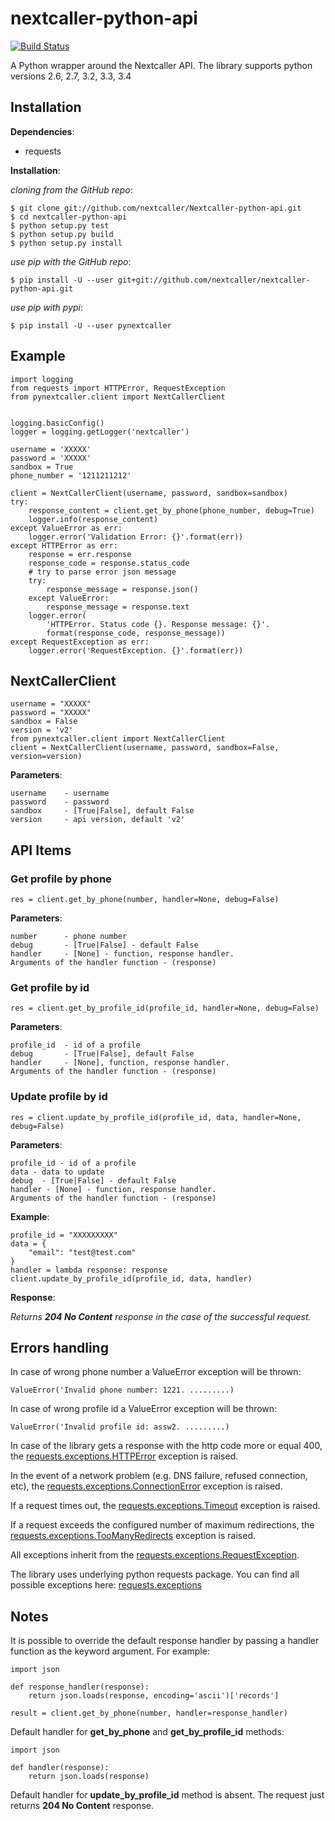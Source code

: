 nextcaller-python-api
=====================

[![Build Status](https://travis-ci.org/Nextcaller/nextcaller-python-api.svg?branch=master)](https://travis-ci.org/Nextcaller/nextcaller-python-api)

A Python wrapper around the Nextcaller API.
The library supports python versions 2.6, 2.7, 3.2, 3.3, 3.4

Installation
------------

**Dependencies**:

* requests

**Installation**:

*cloning from the GitHub repo*:

    $ git clone git://github.com/nextcaller/Nextcaller-python-api.git
    $ cd nextcaller-python-api
    $ python setup.py test
    $ python setup.py build
    $ python setup.py install

*use pip with the GitHub repo*:
    
    $ pip install -U --user git+git://github.com/nextcaller/nextcaller-python-api.git

*use pip with pypi*:

    $ pip install -U --user pynextcaller


Example
-------

    import logging
    from requests import HTTPError, RequestException
    from pynextcaller.client import NextCallerClient
    
    
    logging.basicConfig()
    logger = logging.getLogger('nextcaller')
    
    username = 'XXXXX'
    password = 'XXXXX'
    sandbox = True
    phone_number = '1211211212'
    
    client = NextCallerClient(username, password, sandbox=sandbox)
    try:
        response_content = client.get_by_phone(phone_number, debug=True)
        logger.info(response_content)
    except ValueError as err:
        logger.error('Validation Error: {}'.format(err))
    except HTTPError as err:
        response = err.response
        response_code = response.status_code
        # try to parse error json message
        try:
            response_message = response.json()
        except ValueError:
            response_message = response.text
        logger.error(
            'HTTPError. Status code {}. Response message: {}'.
            format(response_code, response_message))
    except RequestException as err:
        logger.error('RequestException. {}'.format(err))
    

NextCallerClient
----------------

    username = "XXXXX"
    password = "XXXXX"
    sandbox = False
    version = 'v2'
    from pynextcaller.client import NextCallerClient
    client = NextCallerClient(username, password, sandbox=False, version=version)

**Parameters**:

    username    - username
    password    - password
    sandbox     - [True|False], default False
    version     - api version, default 'v2'


API Items
-------------

### Get profile by phone ###

    res = client.get_by_phone(number, handler=None, debug=False)
    
**Parameters**:
    
    number      - phone number
    debug       - [True|False] - default False
    handler     - [None] - function, response handler.
    Arguments of the handler function - (response) 

### Get profile by id ###

    res = client.get_by_profile_id(profile_id, handler=None, debug=False)
    
**Parameters**:
    
    profile_id  - id of a profile
    debug       - [True|False], default False
    handler     - [None], function, response handler.
    Arguments of the handler function - (response) 


### Update profile by id ###

    res = client.update_by_profile_id(profile_id, data, handler=None, debug=False)
    
**Parameters**:

    profile_id - id of a profile
    data - data to update
    debug  - [True|False] - default False
    handler - [None] - function, response handler.
    Arguments of the handler function - (response) 

**Example**:

    profile_id = "XXXXXXXXX" 
    data = {
        "email": "test@test.com"
    }
    handler = lambda response: response
    client.update_by_profile_id(profile_id, data, handler)

**Response**:

*Returns **204 No Content** response in the case of the successful request.*
    

Errors handling
---------------

In case of wrong phone number a ValueError exception will be thrown:

    ValueError('Invalid phone number: 1221. .........)

In case of wrong profile id a ValueError exception will be thrown:

    ValueError('Invalid profile id: assw2. .........)

In case of the library gets a response with the http code more or equal 400,
the [requests.exceptions.HTTPError](http://docs.python-requests.org/en/latest/api/#requests.exceptions.HTTPError)
exception is raised.

In the event of a network problem (e.g. DNS failure, refused connection, etc),
the [requests.exceptions.ConnectionError](http://docs.python-requests.org/en/latest/api/#requests.exceptions.ConnectionError)
exception is raised.

If a request times out,
the [requests.exceptions.Timeout](http://docs.python-requests.org/en/latest/api/#requests.exceptions.Timeout)
exception is raised.

If a request exceeds the configured number of maximum redirections, the
[requests.exceptions.TooManyRedirects](http://docs.python-requests.org/en/latest/api/#requests.exceptions.TooManyRedirects)
exception is raised.

All exceptions inherit from the
[requests.exceptions.RequestException](http://docs.python-requests.org/en/latest/api/#requests.exceptions.RequestException).

The library uses underlying python requests package. You can find all possible exceptions here:
[requests.exceptions](http://docs.python-requests.org/en/latest/api/#exceptions)

Notes
------

It is possible to override the default response handler by passing
a handler function as the keyword argument. For example:

    import json

    def response_handler(response):
        return json.loads(response, encoding='ascii')['records']

    result = client.get_by_phone(number, handler=response_handler)

Default handler for **get_by_phone** and **get_by_profile_id** methods:

    import json

    def handler(response):
        return json.loads(response)

Default handler for **update_by_profile_id** method is absent.
The request just returns **204 No Content** response.
